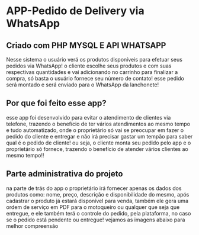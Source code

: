 # APP-Pedido de Delivery via WhatsApp
## Criado com PHP MYSQL E API WHATSAPP
Nesse sistema o usuário verá os produtos disponíveis para efetuar seus pedidos via WhatsApp!
o cliente escolhe seus produtos e com suas respectivas quantidades e vai adicionando no carrinho
para finalizar a compra, só basta o usuário fornece seu número de contato!
esse pedido será montado e será enviado para o WhatsApp da lanchonete!

## Por que foi feito esse app?
esse app foi desenvolvido para evitar o atendimento de clientes via telefone, trazendo o benefício de ter vários atendimentos ao mesmo tempo e tudo automatizado, onde o proprietário só vai se preocupar em fazer o pedido do cliente e entregar e não irá precisar gastar um tempão para saber qual é o pedido de cliente!
ou seja, o cliente monta seu pedido pelo app e o proprietário só fornece, trazendo o benefício de atender vários clientes ao mesmo tempo!!

## Parte administrativa do projeto
na parte de trás do app o proprietário irá fornecer apenas os dados dos produtos como: nome, preço, descrição e disponibilidade do mesmo, após cadastrar o produto já estará disponível para venda, também ele gera uma ordem de serviço em PDF para o motoqueiro ou qualquer que seja que entregue, e ele também terá o controle do pedido, pela plataforma, no caso se o pedido está pendente ou entregue! vejamos as imagens abaixo para melhor compreensão


